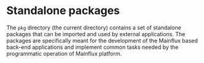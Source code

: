 # Standalone packages

The `pkg` directory (the current directory) contains a set of standalone packages that can be imported and used by external applications. The packages are specifically meant for the development of the Mainflux based back-end applications and implement common tasks needed by the programmatic operation of Mainflux platform.
